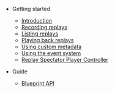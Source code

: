 * Getting started

    * [Introduction](introduction.md)
    * [Recording replays](recording_replays.md)
    * [Listing replays](listing_replays.md)
    * [Playing back replays](playing_replays.md)
    * [Using custom metadata](custom_metadata.md)
    * [Using the event system](event_system.md)
    * [Replay Spectator Player Controller](replay_spectator_player_controller_api.md)

* Guide

    * [Blueprint API](blueprint_api.md)
